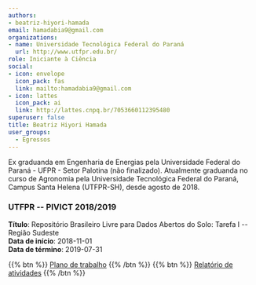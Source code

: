 ```yaml
---
authors:
- beatriz-hiyori-hamada
email: hamadabia9@gmail.com
organizations:
- name: Universidade Tecnológica Federal do Paraná
  url: http://www.utfpr.edu.br/
role: Iniciante à Ciência
social:
- icon: envelope
  icon_pack: fas
  link: mailto:hamadabia9@gmail.com
- icon: lattes
  icon_pack: ai
  link: http://lattes.cnpq.br/7053660112395480
superuser: false
title: Beatriz Hiyori Hamada
user_groups:
  - Egressos
---
```


Ex graduanda em Engenharia de Energias pela Universidade Federal do Paraná - UFPR - Setor Palotina (não finalizado). Atualmente graduanda no curso de Agronomia pela Universidade Tecnológica Federal do Paraná, Campus Santa Helena (UTFPR-SH), desde agosto de 2018.

### UTFPR -- PIVICT 2018/2019

__Título__: Repositório Brasileiro Livre para Dados Abertos do Solo: Tarefa I -- Região Sudeste<br>
__Data de início__: 2018-11-01<br>
__Data de término__: 2019-07-31

{{% btn %}}
  [Plano de trabalho](https://docs.google.com/document/d/1hIOPecPWAxL_svlaIDB-EqIwh9zCrB_MY7lz7J3CwcM)
{{% /btn %}}
{{% btn %}}
  [Relatório de atividades](https://docs.google.com/document/d/10gcjv-2EvIhmbIl4yjgTiXPXlUkx6vUoHn25itoQddY)
{{% /btn %}}
